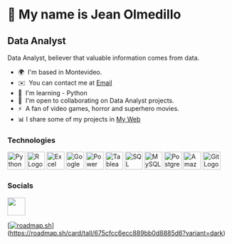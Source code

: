 👋 My name is Jean Olmedillo
===============================

Data Analyst
------------

Data Analyst, believer that valuable information comes from data.

* 🌍  I'm based in Montevideo.
* ✉️  You can contact me at [Email](mailto:jeanolmedillo@outlook.com)
* 🧠  I'm learning - Python
* 🤝  I'm open to collaborating on Data Analyst projects.
* ⚡  A fan of video games, horror and superhero movies.
* 📊  I share some of my projects in <a href="https://www.jmofuture.com/proyectos" target="_blank" rel="noopener">My Web</a>

### Technologies

<p align="left">
<img src = "https://github.com/Jmofuture/Jmofuture/assets/78714438/2352de3c-5e12-4653-b24a-fd7ed1a8f2c7" width = 40px heigth = 40px alt = "Python Logo" title = "Python">  
<img src = "https://github.com/Jmofuture/Jmofuture/assets/78714438/17fe0f33-6180-4a41-a80e-b081564ab7b5" width = 40px heigth = 40px alt = "R Logo" title = "R">
<img src = "https://user-images.githubusercontent.com/78714438/185477230-35d88297-8468-4098-adc9-be23b5f10f5a.svg" width = 40px heigth = 40px alt = "Excel Logo" title = "Excel">
<img src = "https://user-images.githubusercontent.com/78714438/185485499-9289be08-b6f1-444b-bcdf-e43e7bc01fec.svg" width = 40px heigth = 40px alt = "Google Sheet Logo" title = "Google Sheet">
<img src = "https://user-images.githubusercontent.com/78714438/185477857-65ec93d8-5bcb-4f6a-941e-ddb5ac30b318.svg" width = 40px heigth = 40px alt = "Power Bi Logo" title = "Power BI">
<img src = "https://user-images.githubusercontent.com/78714438/185478048-0da2380f-4d54-4164-b1bb-05ff0abdeb9b.svg" width = 40px heigth = 40px alt = "Tableau Logo" title = "Tableau">
<img src = "https://user-images.githubusercontent.com/78714438/185521614-932f07f0-eeb6-4d80-b2c5-764453a3647a.svg" width = 40px heigth = 40px alt = "SQL Server Logo" title = "SQL Server">
<img src = "https://github.com/Jmofuture/Jmofuture/assets/78714438/550d13b1-f44b-4884-aeb3-f2b45c820042" width = 40px heigth = 40px alt = "MySQL Logo" title = "MySQL">
<img src = "https://github.com/Jmofuture/Jmofuture/assets/78714438/2ca9dcac-e3fb-4c9a-8ed2-0e54c1c11fbb" width = 40px heigth = 40px alt = "Postgresql Logo" title = "Postgresql">
<img src = "https://github.com/Jmofuture/Jmofuture/assets/78714438/ed4b9360-4acb-4102-87e3-0fb43b2ad3d9" width = 40px heigth = 40px alt = "Amazon RedShift Logo" title = "Amazon RedShift">
<img src = "https://user-images.githubusercontent.com/78714438/186014971-964e41e9-764e-47a2-a6f2-f4e99d2394b0.svg" width = 40px heigth = 40px alt = "Git Logo" title = "Git">
</p>

### Socials

<p align="left"> 
<a href="https://www.linkedin.com/in/jeanolmedillo/" target="_blank" rel="noreferrer"><img src="https://user-images.githubusercontent.com/78714438/185482011-a4e74434-058d-4353-80ef-e281ca2f6754.svg" width="40" height="40"/></a>
</p>

[[![roadmap.sh](https://roadmap.sh/card/tall/675cfcc6ecc889bb0d8885d6?variant=dark)](https://roadmap.sh)](https://roadmap.sh/card/tall/675cfcc6ecc889bb0d8885d6?variant=dark)


